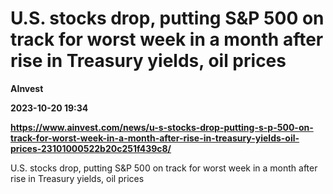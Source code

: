 # U.S. stocks drop, putting S&P 500 on track for worst week in a month after rise in Treasury yields, oil prices
**AInvest**

**2023-10-20 19:34**

**https://www.ainvest.com/news/u-s-stocks-drop-putting-s-p-500-on-track-for-worst-week-in-a-month-after-rise-in-treasury-yields-oil-prices-23101000522b20c251f439c8/**

U.S. stocks drop, putting S&P 500 on track for worst week in a month after rise in Treasury yields, oil prices